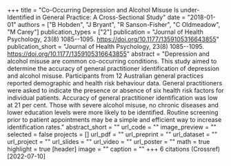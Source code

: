 +++
title = "Co-Occurring Depression and Alcohol Misuse Is under-Identified in General Practice: A Cross-Sectional Study"
date = "2018-01-01"
authors = ["B Hobden", "J Bryant", "R Sanson-Fisher", "C Oldmeadow", "M Carey"]
publication_types = ["2"]
publication = "Journal of Health Psychology, 23(8) 1085--1095. https://doi.org/10.1177/1359105316643855"
publication_short = "Journal of Health Psychology, 23(8) 1085--1095. https://doi.org/10.1177/1359105316643855"
abstract = "Depression and alcohol misuse are common co-occurring conditions. This study aimed to determine the accuracy of general practitioner identification of depression and alcohol misuse. Participants from 12 Australian general practices reported demographic and health risk behaviour data. General practitioners were asked to indicate the presence or absence of six health risk factors for individual patients. Accuracy of general practitioner identification was low at 21 per cent. Those with severe alcohol misuse, no chronic diseases and lower education levels were more likely to be identified. Routine screening prior to patient appointments may be a simple and efficient way to increase identification rates."
abstract_short = ""
url_code = ""
image_preview = ""
selected = false
projects = []
url_pdf = ""
url_preprint = ""
url_dataset = ""
url_project = ""
url_slides = ""
url_video = ""
url_poster = ""
math = true
highlight = true
[header]
image = ""
caption = ""
+++
6 citations (Crossref) [2022-07-10]
